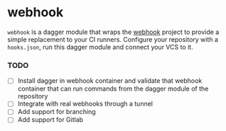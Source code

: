 # webhook
`webhook` is a dagger module that wraps the [webhook]() project to provide a simple replacement to your CI runners. Configure your repository with a `hooks.json`, run this dagger module and connect your VCS to it.

### TODO
- [ ] Install dagger in webhook container and validate that webhook container that can run commands from the dagger module of the repository
- [ ] Integrate with real webhooks through a tunnel
- [ ] Add support for branching 
- [ ] Add support for Gitlab

